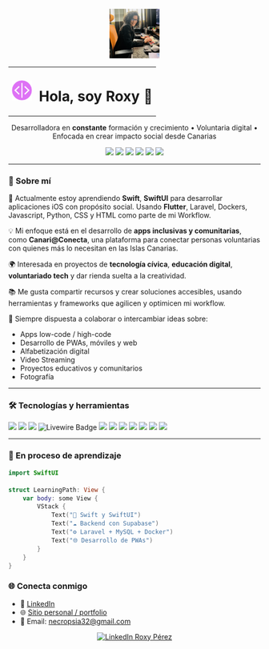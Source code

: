 <p align="center">
  <img src="profile2.png" alt="Banner Roxy Pérez" style="height: 20%; width:20%;" />
</p>

<div align="center">
<table cellspacing="0" cellpadding="0" border="0">
  <tr>
    <td><img src="99-128.webp" alt="Logo" width="40" /></td>
    <td><h1>Hola, soy Roxy 👋</h1></td>
  </tr>
</table>
</div>

<p align="center">Desarrolladora en <b>constante</b> formación y crecimiento • Voluntaria digital • Enfocada en crear impacto social desde Canarias</p>

<p align="center">
  <img src="https://img.shields.io/badge/SwiftUI-learning-orange?logo=swift" />
  <img src="https://img.shields.io/badge/Flutter-development-02569B?logo=flutter"/>
  <img src="https://img.shields.io/badge/Laravel-PHP-red?logo=laravel" />
  <img src="https://img.shields.io/badge/Docker-containers-2496ED?logo=docker" />
  <img src="https://img.shields.io/badge/MySQL-DB-blue?logo=mysql" />
  <img src="https://img.shields.io/badge/Oracle-SQL-red?logo=oracle" />
</p>

---

### 🚀 Sobre mí

🌱 Actualmente estoy aprendiendo **Swift**, **SwiftUI** para desarrollar aplicaciones iOS con propósito social. Usando **Flutter**, Laravel, Dockers, Javascript, Python, CSS y HTML como parte de mi Workflow.

💡 Mi enfoque está en el desarrollo de **apps inclusivas y comunitarias**, como **Canari@Conecta**, una plataforma para conectar personas voluntarias con quienes más lo necesitan en las Islas Canarias. 

🌍 Interesada en proyectos de **tecnología cívica**, **educación digital**, **voluntariado tech** y dar rienda suelta a la creatividad.

📚 Me gusta compartir recursos y crear soluciones accesibles, usando herramientas y frameworks que agilicen y optimicen mi workflow.

💬 Siempre dispuesta a colaborar o intercambiar ideas sobre:
- Apps low-code / high-code
- Desarrollo de PWAs, móviles y web
- Alfabetización digital
- Video Streaming
- Proyectos educativos y comunitarios
- Fotografía

---

### 🛠️ Tecnologías y herramientas

<p>
  <img src="https://img.shields.io/badge/JavaScript-F7DF1E?logo=javascript&logoColor=000" />
  <img src="https://img.shields.io/badge/Swift-FA7343?logo=swift&logoColor=white" />
  <img src="https://img.shields.io/badge/PHP-777BB4?logo=php&logoColor=white" />
  <img src="https://img.shields.io/badge/Livewire-4E1D95?logo=laravel&logoColor=white" alt="Livewire Badge" />
  <img src="https://img.shields.io/badge/Laravel-FF2D20?logo=laravel&logoColor=white" />
  <img src="https://img.shields.io/badge/Docker-2496ED?logo=docker&logoColor=white" />
  <img src="https://img.shields.io/badge/MySQL-005C84?logo=mysql&logoColor=white" />
  <img src="https://img.shields.io/badge/Oracle-F80000?logo=oracle&logoColor=white" />
  <img src="https://img.shields.io/badge/Xcode-147EFB?logo=xcode&logoColor=white" />
  <img src="https://img.shields.io/badge/Supabase-3FCF8E?logo=supabase&logoColor=white" />
  <img src="https://img.shields.io/badge/Figma-F24E1E?logo=figma&logoColor=white" />
</p>

---

### 🧠 En proceso de aprendizaje

```swift
import SwiftUI

struct LearningPath: View {
    var body: some View {
        VStack {
            Text("📱 Swift y SwiftUI")
            Text("☁️ Backend con Supabase")
            Text("⚙️ Laravel + MySQL + Docker")
            Text("🌐 Desarrollo de PWAs")
        }
    }
}
```

### 🌐 Conecta conmigo

- 🔗 [LinkedIn](https://www.linkedin.com/in/roxy-perez-polanco/)
- 🌐 [Sitio personal / portfolio](https://roxy-perez.netlify.app/)
- 💌 Email: necropsia32@gmail.com

<p align="center">
  <a href="https://www.linkedin.com/in/roxy-perez-polanco/" target="_blank">
    <img src="https://img.shields.io/badge/🔗%20Contáctame%20en%20LinkedIn-0077B5?style=for-the-badge&logo=linkedin&logoColor=white" alt="LinkedIn Roxy Pérez" />
  </a>
</p>

